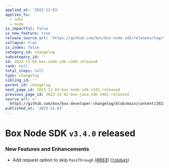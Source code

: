 ```yaml
---
applied_at: '2023-11-03'
applies_to:
  - sdks
  - node
is_impactful: false
is_new_feature: true
release_source_url: 'https://github.com/box/box-node-sdk/releases/tag/v3.4.0'
collapse: true
is_index: false
category_id: changelog
subcategory_id: ''
id: 2023-11-03-box-node-sdk-v340-released
rank: null
total_steps: null
type: changelog
sibling_id: ''
parent_id: changelog
next_page_id: 2023-11-03-box-node-sdk-v341-released
previous_page_id: 2023-11-02-box-java-sdk-v461-released
source_url: >-
  https://github.com/box/box-developer-changelog/blob/main/content/2023/11-03-box-node-sdk-v340-released.md
published_at: '2023-11-03'
---
```

# Box Node SDK `v3.4.0` released

### New Features and Enhancements

* Add request option to skip `PassThrough` ([#863][1]) ([`726db45`][2])

[1]: https://github.com/box/box-node-sdk/issues/863

[2]: https://github.com/box/box-node-sdk/commit/726db45cfbb992e545fe2865283df63c898656ac